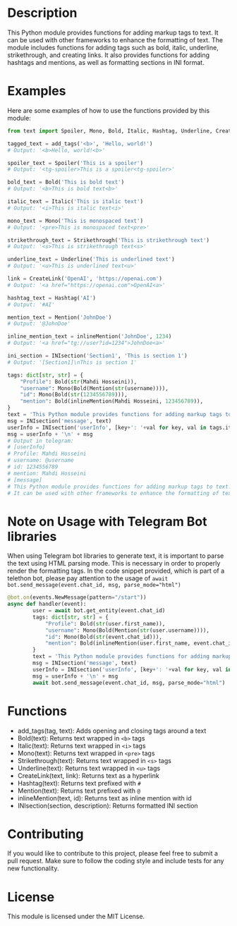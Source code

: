 # Description
This Python module provides functions for adding markup tags to text. It can be used with other frameworks to enhance the formatting of text. The module includes functions for adding tags such as bold, italic, underline, strikethrough, and creating links. It also provides functions for adding hashtags and mentions, as well as formatting sections in INI format.
# Examples
Here are some examples of how to use the functions provided by this module:
```python
from text import Spoiler, Mono, Bold, Italic, Hashtag, Underline, CreateLink, Strikethrough,Mention, inlineMention, INIsection

tagged_text = add_tags('<b>', 'Hello, world!')
# Output: '<b>Hello, world!<b>'

spoiler_text = Spoiler('This is a spoiler')
# Output: '<tg-spoiler>This is a spoiler<tg-spoiler>'

bold_text = Bold('This is bold text')
# Output: '<b>This is bold text<b>'

italic_text = Italic('This is italic text')
# Output: '<i>This is italic text<i>'

mono_text = Mono('This is monospaced text')
# Output: '<pre>This is monospaced text<pre>'

strikethrough_text = Strikethrough('This is strikethrough text')
# Output: '<s>This is strikethrough text<s>'

underline_text = Underline('This is underlined text')
# Output: '<u>This is underlined text<u>'

link = CreateLink('OpenAI', 'https://openai.com')
# Output: '<a href="https://openai.com">OpenAI<a>'

hashtag_text = Hashtag('AI')
# Output: '#AI'

mention_text = Mention('JohnDoe')
# Output: '@JohnDoe'

inline_mention_text = inlineMention('JohnDoe', 1234)
# Output: '<a href="tg://user?id=1234">JohnDoe<a>'

ini_section = INIsection('Section1', 'This is section 1')
# Output: '[Section1]\nThis is section 1'

tags: dict[str, str] = {
    "Profile": Bold(str(Mahdi Hosseini)),
    "username": Mono(Bold(Mention(str(username)))),
    "id": Mono(Bold(str(1234556789))),
    "mention": Bold(inlineMention(Mahdi Hosseini, 123456789)),
}
text = 'This Python module provides functions for adding markup tags to text. It can be used with other frameworks to enhance the formatting of text.'
msg = INIsection('message', text)
userInfo = INIsection('userInfo', [key+': '+val for key, val in tags.items()])
msg = userInfo + '\n' + msg
# Output in telegram:
# [userInfo]
# Profile: Mahdi Hosseini
# username: @username
# id: 1234556789
# mention: Mahdi Hosseini
# [message]
# This Python module provides functions for adding markup tags to text. 
# It can be used with other frameworks to enhance the formatting of text.
```
# Note on Usage with Telegram Bot libraries
When using Telegram bot libraries to generate text, it is important to parse the text using HTML parsing mode. This is necessary in order to properly render the formatting tags. In the code snippet provided, which is part of a telethon bot, please pay attention to the usage of `await bot.send_message(event.chat_id, msg, parse_mode="html")`  
```python
@bot.on(events.NewMessage(pattern="/start"))
async def handler(event):
        user = await bot.get_entity(event.chat_id)
        tags: dict[str, str] = {
            "Profile": Bold(str(user.first_name)),
            "username": Mono(Bold(Mention(str(user.username)))),
            "id": Mono(Bold(str(event.chat_id))),
            "mention": Bold(inlineMention(user.first_name, event.chat_id)),
        }
        text = 'This Python module provides functions for adding markup tags to text. It can be used with other frameworks to enhance the formatting of text.'
        msg = INIsection('message', text)
        userInfo = INIsection('userInfo', [key+': '+val for key, val in tags.items()])
        msg = userInfo + '\n' + msg
        await bot.send_message(event.chat_id, msg, parse_mode="html")
```
# Functions
* add_tags(tag, text): Adds opening and closing tags around a text
* Bold(text): Returns text wrapped in `<b>` tags
* Italic(text): Returns text wrapped in `<i>` tags
* Mono(text): Returns text wrapped in `<pre>` tags
* Strikethrough(text): Returns text wrapped in `<s>` tags
* Underline(text): Returns text wrapped in `<u>` tags
* CreateLink(text, link): Returns text as a hyperlink
* Hashtag(text): Returns text prefixed with `#`
* Mention(text): Returns text prefixed with `@`
* inlineMention(text, id): Returns text as inline mention with id
* INIsection(section, description): Returns formatted INI section

# Contributing
If you would like to contribute to this project, please feel free to submit a pull request. Make sure to follow the coding style and include tests for any new functionality.

# License
This module is licensed under the MIT License.
